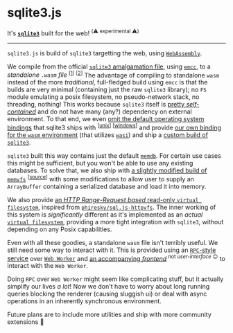 # sqlite3.js

It's [**`sqlite3`**](https://sqlite.org) built for the web! <sup>(:warning: experimental :warning:)</sup>

------------------------------------------------

`sqlite3.js` is build of `sqlite3` targetting the web, using [`WebAssembly`](https://webassembly.org). 

We compile from the official [`sqlite3` amalgamation file](./src/sqlite3.c), using [`emcc`](http://emscripten.org), to a _standalone `.wasm` file_ <sup>[[1](https://v8.dev/blog/emscripten-standalone-wasm)] [[2](https://github.com/emscripten-core/emscripten/wiki/WebAssembly-Standalone)]</sup>
The advantage of compiling to standalone `wasm` instead of the more _traditional_, full-fledged build using `emcc` is that the builds are very minimal (containing just the raw `sqlite3` library);
no `FS` module emulating a posix filesystem, no pseudo-network stack, no threading, nothing! This works because `sqlite3` itself is [pretty _self-contained_](https://www.sqlite.org/selfcontained.html) and do not
have many (any?) dependency on external environment. To that end, we even [omit the default operating system bindings](https://www.sqlite.org/compile.html#os_other)
that sqlite3 ships with <sup>[[unix](https://sqlite.org/src/file?name=src/os_unix.c&ci=trunk)] [[windows](https://sqlite.org/src/file?name=src/os_win.c&ci=trunk)]</sup>
and provide [our own binding for the `wasm` environment](./src/os_wasm.c) (that utilizes [`wasi`](http://wasi.dev)) and ship a [custom build of `sqlite3`](https://www.sqlite.org/custombuild.html).

`sqlite3` built this way contains just the default  [`memdb`](https://www.sqlite.org/src/file?name=src/memdb.c&ci=trunk). For certain use cases this might be sufficient, but you won't be able to use any existing databases.
To solve that, we also ship with [a slightly modified build of `memvfs`](./src/ext/memvfs.c) <sup>[[source](https://www.sqlite.org/src/file/ext/misc/memvfs.c)]</sup> with some modifications
to allow user to supply an `ArrayBuffer` containing a serialized database and load it into memory.

We also provide [an _HTTP Range-Request based_ read-only `virtual filesystem`](./src/http_vfs.c), inspired from [`phiresky/sql.js-httpvfs`](https://github.com/phiresky/sql.js-httpvfs).
The inner working of this system is _significantly_ different as it's implemented as an _actual_ [`virtual filesystem`](https://www.sqlite.org/vfs.html), providing a more
tight integration with `sqlite3`, without depending on any Posix capabilities.

Even with all these goodies, a standalone `wasm` file isn't terribly useful. We still need some way to interact with it. This is provided using an 
[`RPC`-style service](./lib/worker) over [`Web Worker`](https://developer.mozilla.org/en-US/docs/Web/API/Web_Workers_API/Using_web_workers) and 
[an accompanying _frontend_](./lib/index.js) <sup>not _user-interface_ :neutral_face:</sup> to interact with the `Web Worker`. 

Doing `RPC` over `Web Worker` might seem like complicating stuff, but it actually simplify our lives _a lot_! Now we don't have to worry about long running queries
blocking the renderer (causing sluggish ui) or deal with async operations in an inherently synchronous environment.

Future plans are to include more utilities and ship with more community extensions :raised_hands:
